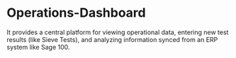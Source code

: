# Operations-Dashboard
It provides a central platform for viewing operational data, entering new test results (like Sieve Tests), and analyzing information synced from an ERP system like Sage 100.
